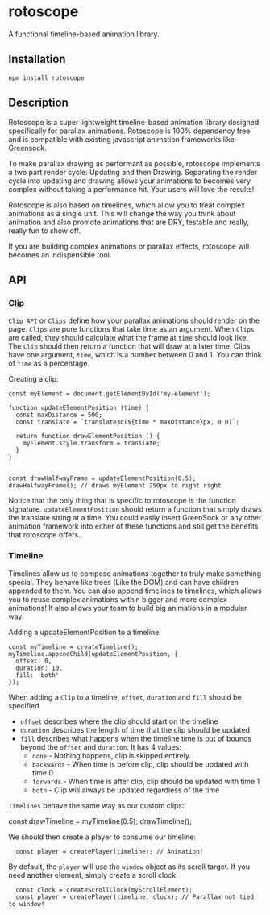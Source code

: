 # rotoscope

A functional timeline-based animation library.

## Installation
```
npm install rotoscope
```

## Description
Rotoscope is a super lightweight timeline-based animation library designed specifically for parallax animations.
Rotoscope is 100% dependency free and is compatible with existing javascript animation frameworks like Greensock.

To make parallax drawing as performant as possible, rotoscope implements a two part render cycle: Updating and then Drawing.
Separating the render cycle into updating and drawing allows your animations to becomes very complex without taking a performance hit. Your users will love the results!

Rotoscope is also based on timelines, which allow you to treat complex animations as a single unit. This will change the way you think about animation and also promote animations that are DRY, testable and really, really fun to show off.

If you are building complex animations or parallax effects, rotoscope will becomes an indispensible tool.


## API

### Clip

`Clip API` or `Clips` define how your parallax animations should render on the page.
`Clips` are pure functions that take time as an argument. When `Clips` are called, they should calculate what the frame at `time` should look like. The `Clip` should then return a function that will draw at a later time. Clips have one argument, `time`, which is a number between 0 and 1. You can think of `time` as a percentage.

Creating a clip:

```
const myElement = document.getElementById('my-element');

function updateElementPosition (time) {
  const maxDistance = 500;
  const translate = `translate3d(${time * maxDistance}px, 0 0)`;
  
  return function drawElementPosition () {
    myElement.style.transform = translate;
  }
}


const drawHalfwayFrame = updateElementPosition(0.5);
drawHalfwayFrame(); // draws myElement 250px to right right

```

Notice that the only thing that is specific to rotoscope is the function signature. `updateElementPosition` should return a function that simply draws the translate string at a time. You could easily insert GreenSock or any other animation framework into either of these functions and still get the benefits that rotoscope offers.

### Timeline

Timelines allow us to compose animations together to truly make something special. They behave like trees (Like the DOM) and can have children appended to them.  You can also append timelines to timelines, which allows you to reuse complex animations within bigger and more complex animations! It also allows your team to build big animations in a modular way.

Adding a updateElementPosition to a timeline:

```
const myTimeline = createTimeline();
myTimeline.appendChild(updateElementPosition, {
  offset: 0,
  duration: 10,
  fill: 'both'
});

```

When adding a `Clip` to a timeline, `offset`, `duration` and `fill` should be specified
 - `offset` describes where the clip should start on the timeline
 - `duration` describes the length of time that the clip should be updated
 - `fill` describes what happens when the timeline time is out of bounds beyond the `offset` and `duration`. It has 4 values:
   - `none` - Nothing happens, clip is skipped entirely.
   - `backwards` - When time is before clip, clip should be updated with time 0
   - `forwards` - When time is after clip, clip should be updated with time 1
   - `both` - Clip will always be updated regardless of the time
   

`Timelines` behave the same way as our custom clips:

const drawTimeline = myTimeline(0.5);
drawTimeline();


We should then create a player to consume our timeline:

```
  const player = createPlayer(timeline); // Animation!
```

By default, the `player` will use the `window` object as its scroll target. If you need another element, simply create a scroll clock:

```
  const clock = createScrollClock(myScrollElement);
  const player = createPlayer(timeline, clock); // Parallax not tied to window!
  
```
